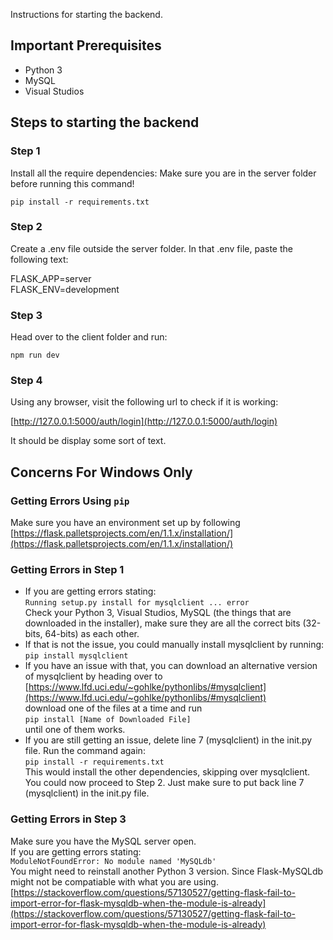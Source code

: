 Instructions for starting the backend.

## Important Prerequisites
- Python 3
- MySQL
- Visual Studios

## Steps to starting the backend

### Step 1
Install all the require dependencies:
Make sure you are in the server folder before running this command!

`pip install -r requirements.txt`

### Step 2

Create a .env file outside the server folder.
In that .env file, paste the following text:

FLASK_APP=server<br/>
FLASK_ENV=development

### Step 3

Head over to the client folder and run:

`npm run dev`

### Step 4

Using any browser, visit the following url to check if it is working:

[http://127.0.0.1:5000/auth/login](http://127.0.0.1:5000/auth/login)

It should be display some sort of text.

## Concerns For Windows Only

### Getting Errors Using `pip`

Make sure you have an environment set up by following<br/>
[https://flask.palletsprojects.com/en/1.1.x/installation/](https://flask.palletsprojects.com/en/1.1.x/installation/)

### Getting Errors in Step 1

- If you are getting errors stating:<br/>
`Running setup.py install for mysqlclient ... error`<br/>
Check your Python 3, Visual Studios, MySQL (the things that are downloaded in the installer), make sure they are all the correct bits (32-bits, 64-bits) as each other.
- If that is not the issue, you could manually install mysqlclient by running:<br/>
`pip install mysqlclient`<br/>
- If you have an issue with that, you can download an alternative version of mysqlclient by heading over to <br/>
[https://www.lfd.uci.edu/~gohlke/pythonlibs/#mysqlclient](https://www.lfd.uci.edu/~gohlke/pythonlibs/#mysqlclient)<br/>
download one of the files at a time and run<br/>
`pip install [Name of Downloaded File]`<br/>
until one of them works.
- If you are still getting an issue, delete line 7 (mysqlclient) in the init.py file.
Run the command again:<br/>
`pip install -r requirements.txt`<br/>
This would install the other dependencies, skipping over mysqlclient.
You could now proceed to Step 2. Just make sure to put back line 7 (mysqlclient) in the init.py file.

### Getting Errors in Step 3

Make sure you have the MySQL server open.<br/>
If you are getting errors stating:<br/>
`ModuleNotFoundError: No module named 'MySQLdb'`<br/>
You might need to reinstall another Python 3 version.
Since Flask-MySQLdb might not be compatiable with what you are using.
[https://stackoverflow.com/questions/57130527/getting-flask-fail-to-import-error-for-flask-mysqldb-when-the-module-is-already](https://stackoverflow.com/questions/57130527/getting-flask-fail-to-import-error-for-flask-mysqldb-when-the-module-is-already)
